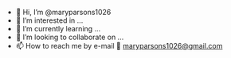 - 👋 Hi, I’m @maryparsons1026
- 👀 I’m interested in ...
- 🌱 I’m currently learning ...
- 💞️ I’m looking to collaborate on ...
- 📫 How to reach me by e-mail 📧 maryparsons1026@gmail.com

<!---
maryparsons1026/maryparsons1026 is a ✨ special ✨ repository because its `README.md` (this file) appears on your GitHub profile.
You can click the Preview link to take a look at your changes.
--->
